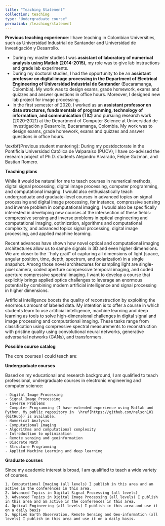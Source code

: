 ```yaml
---
title: "Teaching Statement"
collection: teaching
type: "Undergraduate course"
permalink: /teaching/statement
---
```



**Previous teaching experience**: I have teaching in Colombian Universities, such as Universidad Industrial de Santander and Universidad de Investigación y Desarrollo. 

- During my master studies I was **assistant of laboratory of numerical analysis using Matlab (2014-2015)**, my role was to give lab instructions and grade lab experiments.
- During my doctoral studies, I had the opportunity to be an **assistant professor on digital image processing in the Department of Electrical Engineering of Universidad Industrial de Santander** (Bucaramanga, Colombia). My work was to design exams, grade homework, exams and quizzes and answer questions in office hours. Moreover, I designed new lab project for image processing.
- In the first semester of 2020, I worked as an **assistant professor on data structures, fundamentals of programming, technology of information, and communication (TIC)** and pursuing research work (2020-2021) at the Department of Computer Science at Universidad de Investigación y Desarrollo, Bucaramanga, Colombia. My work was to design exams, grade homework, exams and quizzes and answer questions in office hours.

\textbf{Previous student mentoring}: 
During my postdoctorate in the Pontificia Universidad Católica de Valparaíso (PUCV), I have co-advised the research project of Ph.D. students Alejandro Alvarado, Felipe Guzman, and Bastian Romero.

**Teaching plans**

While it would be natural for me to teach courses in numerical methods, digital signal processing, digital image processing, computer programming, and computational imaging. I would also enthusiastically teach undergraduate and graduate-level courses in advanced topics on signal processing and digital image processing, for instance, compressive sensing and inverse problem in computational imaging.  I would also be specifically interested in developing new courses at the intersection of these fields: compressive sensing and inverse problems in optical engineering and computational imaging, optimization, algorithms and computational complexity, and advanced topics signal processing, digital image processing, and applied machine learning.

Recent advances have shown how novel optical and computational imaging architectures allow us to sample signals in 3D and even higher dimensions. We are closer to the ``holy grail" of capturing all dimensions of light (space, angular position, time, depth, spectrum, and polarization) in a single snapshot. Among those novel architectures for sampling light are single-pixel camera, coded aperture compressive temporal imaging, and coded aperture compressive spectral imaging. I want to develop a course that explicitly brings applied optics challenges to leverage an enormous potential by combining modern artificial intelligence and signal processing in higher dimensions.

Artificial intelligence boosts the quality of reconstruction by exploiting the enormous amount of labeled data. My intention is to offer a course in which students learn to use artificial intelligence, machine learning and deep learning as tools to solve high-dimensional challenges in digital signal and image processing and computational imaging. These tasks range from classification using compressive spectral measurements to reconstruction with pristine quality using convolutional neural networks, generative adversarial networks (GANs), and transformers.

**Possible course catalog**

The core courses I could teach are:

**Undergraduate courses**

Based on my educational and research background, I am qualified to teach professional, undergraduate courses in electronic engineering and computer science:

    - Digital Image Processing
    - Signal Image Processing
    - Inverse Problems
    - Computer Programming (I have extended experience using Matlab and Python. My public repository in  \href{https://github.com/nelson10}{GitHub}) is available.
    - Numerical Analysis
    - Computational Imaging
    - Algorithms and computational complexity
    - Introduction to optimization
    - Remote sensing and geoinformation
    - Discrete Math
    - Structure Programming
    - Applied Machine Learning and deep learning

**Graduate courses**

Since my academic interest is broad, I am qualified to teach a wide variety of courses.

    1. Computational Imaging (all levels) I publish in this area and am active in the conferences in this area.
    2. Advanced Topics in Digital Signal Processing (all levels)
    3. Advanced Topics in Digital Image Processing (all levels) I publish in this area and am active in the conferences in this area.
    4. Optical Engineering (all levels) I publish in this area and use it on a daily basis
    5. Applied Earth Observation, Remote Sensing and Geo-information (all levels) I publish in this area and use it on a daily basis.

